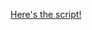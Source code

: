 [Here's the script! ](https://cdn.discordapp.com/attachments/747415707213365279/795179506050662430/Screenshot_20210103_143730.jpg)